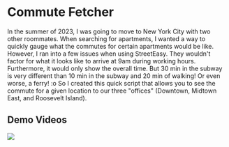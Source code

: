 # Commute Fetcher

In the summer of 2023, I was going to move to New York City with two other roommates. When searching for apartments, I wanted a way to quickly gauge what the commutes for certain apartments would be like. However, I ran into a few issues when using StreetEasy. They wouldn't factor for what it looks like to arrive at 9am during working hours. Furthermore, it would only show the overall time. But 30 min in the subway is very different than 10 min in the subway and 20 min of walking! Or even worse, a ferry! :o So I created this quick script that allows you to see the commute for a given location to our three "offices" (Downtown, Midtown East, and Roosevelt Island).

## Demo Videos

![](/assets/demo.gif)
